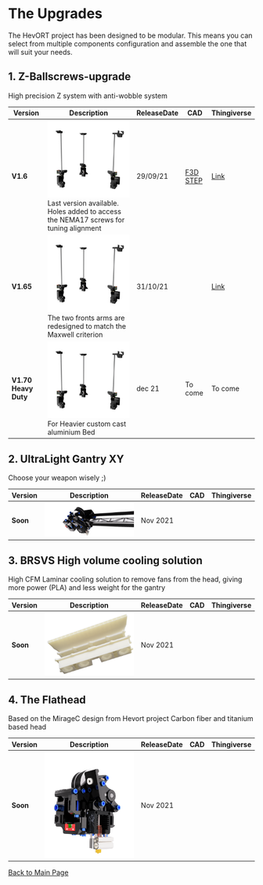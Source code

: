 # The Upgrades

The HevORT project has been designed to be modular. This means you can select from multiple components configuration and assemble the one that will suit your needs.  

## 1. Z-Ballscrews-upgrade
High precision Z system with anti-wobble system 

Version|Description|ReleaseDate|CAD|Thingiverse
-------------|-----------|-----------|-----------|------------
**V1.6**|![alt text](/image/Complete.png)<br> Last version available. Holes added to access the NEMA17 screws for tuning alignment|29/09/21|[F3D](https://github.com/FlorentBroise/RatRig-Upgrades/raw/main/cad/BRS-BS-v1.6-400.f3d) [STEP](https://github.com/FlorentBroise/RatRig-Upgrades/raw/main/cad/BRS-BS-v1-6-400.zip)| [Link](https://www.thingiverse.com/thing:4978199)
**V1.65**|![alt text](/image/Complete.png)<br> The two fronts arms are redesigned to match the Maxwell criterion |31/10/21|| [Link](https://www.thingiverse.com/thing:4978199)
**V1.70 Heavy Duty**|![alt text](/image/Complete.png)<br> For Heavier custom cast aluminium Bed|dec 21|To come| To come


## 2. UltraLight Gantry XY
Choose your weapon wisely ;)

Version|Description|ReleaseDate|CAD|Thingiverse
-------------|-----------|-----------|-----------|------------
**Soon**|![alt text](/image/gantry.png) <br> |Nov 2021|



## 3. BRSVS High volume cooling solution
High CFM Laminar cooling solution to remove fans from the head, giving more power (PLA) and less weight for the gantry

Version|Description|ReleaseDate|CAD|Thingiverse
-------------|-----------|-----------|-----------|------------
**Soon**|![alt text](/image/BRSVS1.png) <br> |Nov 2021|

## 4. The Flathead
Based on the MirageC design from Hevort project
Carbon fiber and titanium based head

Version|Description|ReleaseDate|CAD|Thingiverse
-------------|-----------|-----------|-----------|------------
**Soon**|![alt text](/image/flathead.png) <br>|Nov 2021|




[Back to Main Page](/readme.md)
